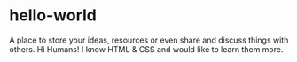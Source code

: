 # hello-world
A place to store your ideas, resources or even share and discuss things with others. 
Hi Humans! 
I know HTML & CSS and would like to learn them more. 
